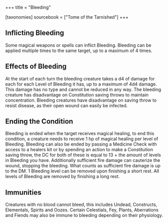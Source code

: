 +++
title = "Bleeding"

[taxonomies]
sourcebook = ["Tome of the Tarnished"]
+++

## Inflicting Bleeding
Some magical weapons or spells can inflict Bleeding. Bleeding can be applied multiple times to the same target, up to a maximum of 4 times.

## Effects of Bleeding
At the start of each turn the bleeding creature takes a d4 of damage for each for each Level of Bleeding  it has, up to a maximum of 4d4 damage. This damage has no type and cannot be reduced in any way. The bleeding creature has disadvantage on Constitution saving throws to maintain concentration. Bleeding creatures have disadvantage on saving throw to resist disease, as their open wound can easily be infected.

## Ending the Condition
Bleeding is ended when the target receives magical healing, to end this condition, a creature needs to receive 1 hp of magical healing per level of Bleeding. Bleeding can also be ended by passing a Medicine Check with access to a healers kit or by spending an action to make a Constitution saving throw, the DC for both of these is equal to 13 + the amount of levels in Bleeding you have. Additionally sufficient fire damage can cauterize the wound, stopping the bleeding. What counts as sufficient fire damage is up to the DM. 1 Bleeding level can be removed upon finishing a short rest. All levels of Bleeding are removed by finishing a long rest.

## Immunities
Creatures with no blood cannot bleed, this includes Undead, Constructs, Elementals, Spirits and Oozes. Certain Celestials, Fey, Plants, Aberrations and Fiends may also be immune to bleeding depending on their physiology.
